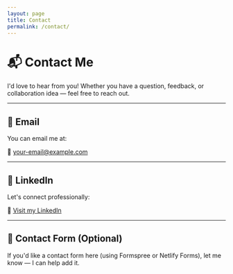 ```yaml
---
layout: page
title: Contact
permalink: /contact/
---
```


# 📬 Contact Me

I'd love to hear from you! Whether you have a question, feedback, or collaboration idea — feel free to reach out.

---

## 📧 Email

You can email me at:

**📨** [your-email@example.com](mailto:your-email@example.com)

---

## 💼 LinkedIn

Let's connect professionally:

🔗 [Visit my LinkedIn](https://www.linkedin.com/in/your-linkedin-username)

---

## 📝 Contact Form (Optional)

If you'd like a contact form here (using Formspree or Netlify Forms), let me know — I can help add it.
